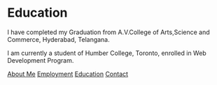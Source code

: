 # Education

I have completed my Graduation from A.V.College of Arts,Science and Commerce, Hyderabad, Telangana.

I am currently a student of Humber College, Toronto, enrolled in Web Development Program.


[About Me](index.markdown)
[Employment](employment.markdown)
[Education](education.markdown)
[Contact](contact.markdown)
